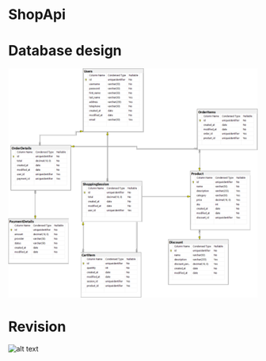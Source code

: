 # ShopApi

# Database design

![image](ShopServerSolution/ShopServer/Assets/DatabaseDiagramDatatypeandNullable.png)

# Revision
![alt text](https://docs.google.com/spreadsheets/d/1veROfNh5oI0yi4OHvGKkOkEqEynmQc4t_ElmCNw1730/edit#gid=322116456)
